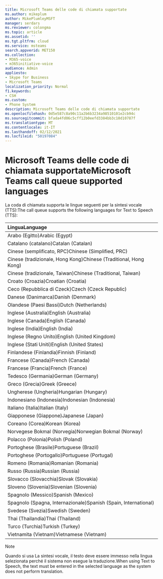 ```yaml
---
title: Microsoft Teams delle code di chiamata supportate
ms.author: mikeplum
author: MikePlumleyMSFT
manager: serdars
ms.reviewer: colongma
ms.topic: article
ms.assetid: ''
ms.tgt.pltfrm: cloud
ms.service: msteams
search.appverid: MET150
ms.collection:
- M365-voice
- m365initiative-voice
audience: Admin
appliesto:
- Skype for Business
- Microsoft Teams
localization_priority: Normal
f1.keywords:
- CSH
ms.custom:
- Phone System
description: Microsoft Teams delle code di chiamata supportate
ms.openlocfilehash: 0d5e587c8a90c11a2b6b3234a98510101e2cb94c
ms.sourcegitcommit: bfada4fd06c5cff12b0eefd3384bb3c10d10787f
ms.translationtype: MT
ms.contentlocale: it-IT
ms.lasthandoff: 02/12/2021
ms.locfileid: "50197084"
---
```

# <a name="microsoft-teams-call-queue-supported-languages"></a><span data-ttu-id="fc305-103">Microsoft Teams delle code di chiamata supportate</span><span class="sxs-lookup"><span data-stu-id="fc305-103">Microsoft Teams call queue supported languages</span></span>

<span data-ttu-id="fc305-104">La coda di chiamata supporta le lingue seguenti per la sintesi vocale (TTS):</span><span class="sxs-lookup"><span data-stu-id="fc305-104">The call queue supports the following languages for Text to Speech (TTS):</span></span>

|<span data-ttu-id="fc305-105">Lingua</span><span class="sxs-lookup"><span data-stu-id="fc305-105">Language</span></span>                                |
|:---------------------------------------|
|<span data-ttu-id="fc305-106">Arabo (Egitto)</span><span class="sxs-lookup"><span data-stu-id="fc305-106">Arabic (Egypt)</span></span>                          |
|<span data-ttu-id="fc305-107">Catalano (catalano)</span><span class="sxs-lookup"><span data-stu-id="fc305-107">Catalan (Catalan)</span></span>                       |
|<span data-ttu-id="fc305-108">Cinese (semplificato, RPC)</span><span class="sxs-lookup"><span data-stu-id="fc305-108">Chinese (Simplified, PRC)</span></span>               |
|<span data-ttu-id="fc305-109">Cinese (tradizionale, Hong Kong)</span><span class="sxs-lookup"><span data-stu-id="fc305-109">Chinese (Traditional, Hong Kong)</span></span>        |
|<span data-ttu-id="fc305-110">Cinese (tradizionale, Taiwan)</span><span class="sxs-lookup"><span data-stu-id="fc305-110">Chinese (Traditional, Taiwan)</span></span>           |
|<span data-ttu-id="fc305-111">Croato (Croazia)</span><span class="sxs-lookup"><span data-stu-id="fc305-111">Croatian (Croatia)</span></span>                      |
|<span data-ttu-id="fc305-112">Ceco (Repubblica di Czeck)</span><span class="sxs-lookup"><span data-stu-id="fc305-112">Czech (Czeck Republic)</span></span>                  |
|<span data-ttu-id="fc305-113">Danese (Danimarca)</span><span class="sxs-lookup"><span data-stu-id="fc305-113">Danish (Denmark)</span></span>                        |
|<span data-ttu-id="fc305-114">Olandese (Paesi Bassi)</span><span class="sxs-lookup"><span data-stu-id="fc305-114">Dutch (Netherlands)</span></span>                     |
|<span data-ttu-id="fc305-115">Inglese (Australia)</span><span class="sxs-lookup"><span data-stu-id="fc305-115">English (Australia)</span></span>                     |
|<span data-ttu-id="fc305-116">Inglese (Canada)</span><span class="sxs-lookup"><span data-stu-id="fc305-116">English (Canada)</span></span>                        |
|<span data-ttu-id="fc305-117">Inglese (India)</span><span class="sxs-lookup"><span data-stu-id="fc305-117">English (India)</span></span>                         |
|<span data-ttu-id="fc305-118">Inglese (Regno Unito)</span><span class="sxs-lookup"><span data-stu-id="fc305-118">English (United Kingdom)</span></span>                |
|<span data-ttu-id="fc305-119">Inglese (Stati Uniti)</span><span class="sxs-lookup"><span data-stu-id="fc305-119">English (United States)</span></span>                 |
|<span data-ttu-id="fc305-120">Finlandese (Finlandia)</span><span class="sxs-lookup"><span data-stu-id="fc305-120">Finnish (Finland)</span></span>                       |
|<span data-ttu-id="fc305-121">Francese (Canada)</span><span class="sxs-lookup"><span data-stu-id="fc305-121">French (Canada)</span></span>                         |
|<span data-ttu-id="fc305-122">Francese (Francia)</span><span class="sxs-lookup"><span data-stu-id="fc305-122">French (France)</span></span>                         |
|<span data-ttu-id="fc305-123">Tedesco (Germania)</span><span class="sxs-lookup"><span data-stu-id="fc305-123">German (Germany)</span></span>                        |
|<span data-ttu-id="fc305-124">Greco (Grecia)</span><span class="sxs-lookup"><span data-stu-id="fc305-124">Greek (Greece)</span></span>                          |
|<span data-ttu-id="fc305-125">Ungherese (Ungheria)</span><span class="sxs-lookup"><span data-stu-id="fc305-125">Hungarian (Hungary)</span></span>                     |
|<span data-ttu-id="fc305-126">Indonesiano (Indonesia)</span><span class="sxs-lookup"><span data-stu-id="fc305-126">Indonesian (Indonesia)</span></span>                  |
|<span data-ttu-id="fc305-127">Italiano (Italia)</span><span class="sxs-lookup"><span data-stu-id="fc305-127">Italian (Italy)</span></span>                         |
|<span data-ttu-id="fc305-128">Giapponese (Giappone)</span><span class="sxs-lookup"><span data-stu-id="fc305-128">Japanese (Japan)</span></span>                        |
|<span data-ttu-id="fc305-129">Coreano (Corea)</span><span class="sxs-lookup"><span data-stu-id="fc305-129">Korean (Korea)</span></span>                          |
|<span data-ttu-id="fc305-130">Norvegese Bokmal (Norvegia)</span><span class="sxs-lookup"><span data-stu-id="fc305-130">Norwegian Bokmal (Norway)</span></span>               |
|<span data-ttu-id="fc305-131">Polacco (Polonia)</span><span class="sxs-lookup"><span data-stu-id="fc305-131">Polish (Poland)</span></span>                         |
|<span data-ttu-id="fc305-132">Portoghese (Brasile)</span><span class="sxs-lookup"><span data-stu-id="fc305-132">Portuguese (Brazil)</span></span>                     |
|<span data-ttu-id="fc305-133">Portoghese (Portogallo)</span><span class="sxs-lookup"><span data-stu-id="fc305-133">Portuguese (Portugal)</span></span>                   |
|<span data-ttu-id="fc305-134">Romeno (Romania)</span><span class="sxs-lookup"><span data-stu-id="fc305-134">Romanian (Romania)</span></span>                      |
|<span data-ttu-id="fc305-135">Russo (Russia)</span><span class="sxs-lookup"><span data-stu-id="fc305-135">Russian (Russia)</span></span>                        |
|<span data-ttu-id="fc305-136">Slovacco (Slovacchia)</span><span class="sxs-lookup"><span data-stu-id="fc305-136">Slovak (Slovakia)</span></span>                       |
|<span data-ttu-id="fc305-137">Sloveno (Slovenia)</span><span class="sxs-lookup"><span data-stu-id="fc305-137">Slovenian (Slovenia)</span></span>                    |
|<span data-ttu-id="fc305-138">Spagnolo (Messico)</span><span class="sxs-lookup"><span data-stu-id="fc305-138">Spanish (Mexico)</span></span>                        |
|<span data-ttu-id="fc305-139">Spagnolo (Spagna, Internazionale)</span><span class="sxs-lookup"><span data-stu-id="fc305-139">Spanish (Spain, International)</span></span>          |
|<span data-ttu-id="fc305-140">Svedese (Svezia)</span><span class="sxs-lookup"><span data-stu-id="fc305-140">Swedish (Sweden)</span></span>                        |
|<span data-ttu-id="fc305-141">Thai (Thailandia)</span><span class="sxs-lookup"><span data-stu-id="fc305-141">Thai (Thailand)</span></span>                         |
|<span data-ttu-id="fc305-142">Turco (Turchia)</span><span class="sxs-lookup"><span data-stu-id="fc305-142">Turkish (Turkey)</span></span>                        |
|<span data-ttu-id="fc305-143">Vietnamita (Vietnam)</span><span class="sxs-lookup"><span data-stu-id="fc305-143">Vietnamese (Vietnam)</span></span>                    |

> [!NOTE]
> <span data-ttu-id="fc305-144">Quando si usa La sintesi vocale, il testo deve essere immesso nella lingua selezionata perché il sistema non esegue la traduzione.</span><span class="sxs-lookup"><span data-stu-id="fc305-144">When using Text to Speech, the text must be entered in the selected language as the system does not perform translation.</span></span>
